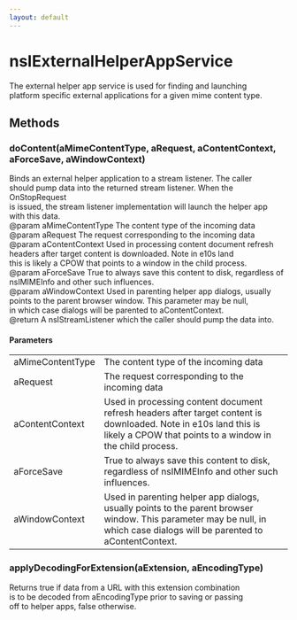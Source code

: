 ```yaml
---
layout: default
---
```


# nsIExternalHelperAppService #
  
The external helper app service is used for finding and launching  
platform specific external applications for a given mime content type.  
  

## Methods ##

### doContent(aMimeContentType, aRequest, aContentContext, aForceSave, aWindowContext) ###
  
Binds an external helper application to a stream listener. The caller  
should pump data into the returned stream listener. When the OnStopRequest  
is issued, the stream listener implementation will launch the helper app  
with this data.  
@param aMimeContentType The content type of the incoming data  
@param aRequest The request corresponding to the incoming data  
@param aContentContext Used in processing content document refresh  
 headers after target content is downloaded. Note in e10s land  
 this is likely a CPOW that points to a window in the child process.  
@param aForceSave True to always save this content to disk, regardless of  
 nsIMIMEInfo and other such influences.  
@param aWindowContext Used in parenting helper app dialogs, usually  
 points to the parent browser window. This parameter may be null,  
 in which case dialogs will be parented to aContentContext.  
@return A nsIStreamListener which the caller should pump the data into.  
  

#### Parameters ####

<table>

<tr>
<td>aMimeContentType</td>
<td>The content type of the incoming data  
</td>
</tr>

<tr>
<td>aRequest</td>
<td>The request corresponding to the incoming data  
</td>
</tr>

<tr>
<td>aContentContext</td>
<td>Used in processing content document refresh  
 headers after target content is downloaded. Note in e10s land  
 this is likely a CPOW that points to a window in the child process.  
</td>
</tr>

<tr>
<td>aForceSave</td>
<td>True to always save this content to disk, regardless of  
 nsIMIMEInfo and other such influences.  
</td>
</tr>

<tr>
<td>aWindowContext</td>
<td>Used in parenting helper app dialogs, usually  
 points to the parent browser window. This parameter may be null,  
 in which case dialogs will be parented to aContentContext.  
</td>
</tr>

</table>

### applyDecodingForExtension(aExtension, aEncodingType) ###
  
Returns true if data from a URL with this extension combination  
is to be decoded from aEncodingType prior to saving or passing  
off to helper apps, false otherwise.  
  
